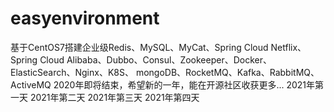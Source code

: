 # easyenvironment
基于CentOS7搭建企业级Redis、MySQL、MyCat、Spring Cloud Netflix、Spring Cloud Alibaba、Dubbo、Consul、Zookeeper、Docker、ElasticSearch、Nginx、K8S、 mongoDB、RocketMQ、Kafka、RabbitMQ、ActiveMQ
2020年即将结束，希望新的一年，能在开源社区收获更多...
2021年第一天
2021年第二天
2021年第三天
2021年第四天